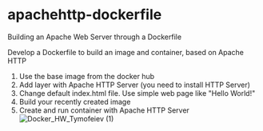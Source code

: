 # apachehttp-dockerfile
Building an Apache Web Server through a Dockerfile

Develop a Dockerfile to build an image and container, based on Apache HTTP

1. Use the base image from the docker hub
2. Add layer with Apache HTTP Server (you need to install HTTP Server)
3. Change default index.html file. Use simple web page like "Hello World!"
4. Build your recently created image
5. Create and run container with Apache HTTP Server
![Docker_HW_Tymofeiev (1)](https://user-images.githubusercontent.com/54776811/211225046-50caed32-69e8-470a-8be8-58650848ccf0.png)
